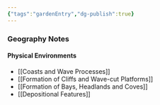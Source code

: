 ```yaml
---
{"tags":"gardenEntry","dg-publish":true}
---
```


### Geography Notes
#### Physical Environments
- [[Coasts and Wave Processes]]
- [[Formation of Cliffs and Wave-cut Platforms]]
- [[Formation of Bays, Headlands and Coves]]
- [[Depositional Features]]
